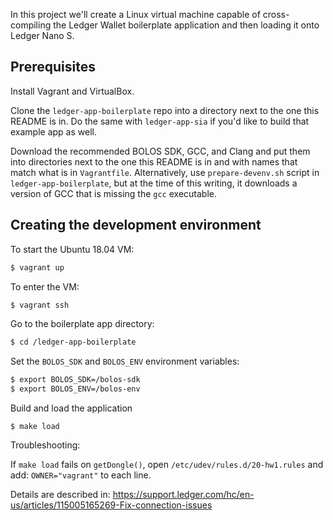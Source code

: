 In this project we'll create a Linux virtual machine capable of cross-compiling the
Ledger Wallet boilerplate application and then loading it onto Ledger Nano S.

Prerequisites
---

Install Vagrant and VirtualBox.

Clone the `ledger-app-boilerplate` repo into a directory next to the one this README
is in. Do the same with `ledger-app-sia` if you'd like to build that example app as
well.

Download the recommended BOLOS SDK, GCC, and Clang and put them into directories
next to the one this README is in and with names that match what is in `Vagrantfile`.
Alternatively, use `prepare-devenv.sh` script in `ledger-app-boilerplate`, but at
the time of this writing, it downloads a version of GCC that is missing the `gcc`
executable.

Creating the development environment
---

To start the Ubuntu 18.04 VM:

```bash
$ vagrant up
```

To enter the VM:

```bash
$ vagrant ssh
```

Go to the boilerplate app directory:

```bash
$ cd /ledger-app-boilerplate
```

Set the `BOLOS_SDK` and `BOLOS_ENV` environment variables:

```bash
$ export BOLOS_SDK=/bolos-sdk
$ export BOLOS_ENV=/bolos-env
```

Build and load the application

```
$ make load
```

Troubleshooting:

If `make load` fails on `getDongle()`, open `/etc/udev/rules.d/20-hw1.rules` and
add: `OWNER="vagrant"` to each line.

Details are described in:
https://support.ledger.com/hc/en-us/articles/115005165269-Fix-connection-issues

